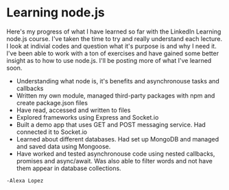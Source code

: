 
# Learning node.js



Here's my progress of what I have learned so far with the LinkedIn Learning node.js course. I've taken the time to try and really understand each lecture. I look at indivial codes and question what it's purpose is and why I need it. I've been able to work with a ton of exercises and have gained some better insight as to how to use node.js. I'll be posting more of what I've learned soon. 


* Understanding what node is, it's benefits and asynchronouse tasks and callbacks
* Written my own module, managed third-party packages with npm and create package.json files
* Have read, accessed and written to files
* Explored frameworks using Express and Socket.io
* Built a demo app that uses GET and POST messaging service. Had connected it to Socket.io
* Learned about different databases. Had set up MongoDB and managed and saved data using Mongoose.
* Have worked and tested asynchronouse code using nested callbacks, promises and async/await. Was also able to filter words and not have them appear in database collections.


```
-Alexa Lopez
```
